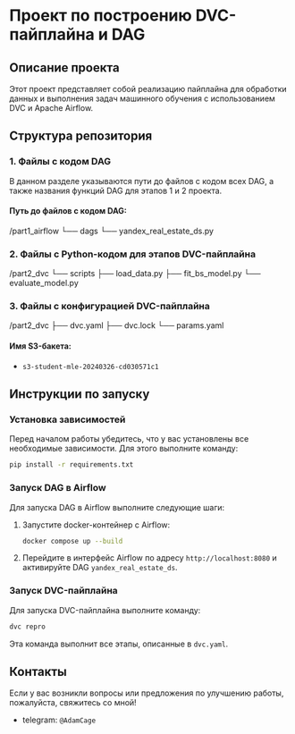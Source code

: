 # Проект по построению DVC-пайплайна и DAG

## Описание проекта

Этот проект представляет собой реализацию пайплайна для обработки данных и выполнения задач машинного обучения с использованием DVC и Apache Airflow. 

## Структура репозитория

### 1. Файлы с кодом DAG

В данном разделе указываются пути до файлов с кодом всех DAG, а также названия функций DAG для этапов 1 и 2 проекта.

#### Путь до файлов с кодом DAG:

/part1_airflow
└── dags
    └── yandex_real_estate_ds.py

### 2. Файлы с Python-кодом для этапов DVC-пайплайна

/part2_dvc
└── scripts
    ├── load_data.py
    ├── fit_bs_model.py
    └── evaluate_model.py

### 3. Файлы с конфигурацией DVC-пайплайна

/part2_dvc
├── dvc.yaml
├── dvc.lock
└── params.yaml

#### Имя S3-бакета:
- `s3-student-mle-20240326-cd030571c1`

## Инструкции по запуску

### Установка зависимостей

Перед началом работы убедитесь, что у вас установлены все необходимые зависимости. Для этого выполните команду:

```bash
pip install -r requirements.txt
```

### Запуск DAG в Airflow

Для запуска DAG в Airflow выполните следующие шаги:

1. Запустите docker-контейнер с Airflow:
    ```bash
    docker compose up --build
    ```

2. Перейдите в интерфейс Airflow по адресу `http://localhost:8080` и активируйте DAG `yandex_real_estate_ds`.

### Запуск DVC-пайплайна

Для запуска DVC-пайплайна выполните команду:

```bash
dvc repro
```

Эта команда выполнит все этапы, описанные в `dvc.yaml`.

## Контакты

Если у вас возникли вопросы или предложения по улучшению работы, пожалуйста, свяжитесь со мной!
- telegram: `@AdamCage`